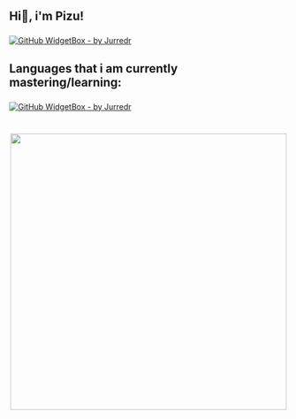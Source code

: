 <h2 align="left">Hi👋, i'm Pizu!</h2>

###

[![GitHub WidgetBox - by Jurredr](https://github-widgetbox.vercel.app/api/profile?username=xPizu&data=followers,repositories,stars,commits)](https://github.com/Jurredr/github-widgetbox)

###

<h2 align="left">Languages that i am currently mastering/learning:</h2>

###

[![GitHub WidgetBox - by Jurredr](https://github-widgetbox.vercel.app/api/skills?languages=js,html,css,c,lua)](https://github.com/Jurredr/github-widgetbox)

###

<br clear="both">
<div align="center">
  <img height="500" src="https://64.media.tumblr.com/a2da37d64087744d84aedcdc648e9e87/tumblr_inline_p99in5l7ZG1ry4uzv_1280.jpg"/>
</div>

###

